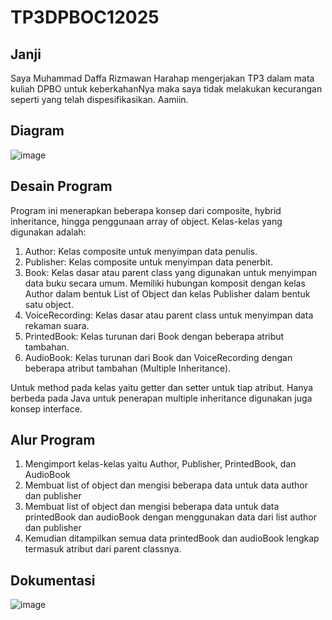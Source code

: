 # TP3DPBOC12025
## Janji
Saya Muhammad Daffa Rizmawan Harahap mengerjakan TP3 dalam mata kuliah DPBO untuk keberkahanNya maka saya tidak melakukan kecurangan seperti yang telah dispesifikasikan. Aamiin.

## Diagram
![image](https://github.com/user-attachments/assets/1a435e85-26e0-4526-98b5-5aa93b07e5b6)


## Desain Program
Program ini menerapkan beberapa konsep dari composite, hybrid inheritance, hingga penggunaan array of object. Kelas-kelas yang digunakan adalah:
1. Author: Kelas composite untuk menyimpan data penulis.
2. Publisher: Kelas composite untuk menyimpan data penerbit.
3. Book: Kelas dasar atau parent class yang digunakan untuk menyimpan data buku secara umum. Memiliki hubungan komposit dengan kelas Author dalam bentuk List of Object dan kelas Publisher dalam bentuk satu object.
4. VoiceRecording: Kelas dasar atau parent class untuk menyimpan data rekaman suara.
5. PrintedBook: Kelas turunan dari Book dengan beberapa atribut tambahan.
6. AudioBook: Kelas turunan dari Book dan VoiceRecording dengan beberapa atribut tambahan (Multiple Inheritance).

Untuk method pada kelas yaitu getter dan setter untuk tiap atribut. Hanya berbeda pada Java untuk penerapan multiple inheritance digunakan juga konsep interface.

## Alur Program
1. Mengimport kelas-kelas yaitu Author, Publisher, PrintedBook, dan AudioBook
2. Membuat list of object dan mengisi beberapa data untuk data author dan publisher
4. Membuat list of object dan mengisi beberapa data untuk data printedBook dan audioBook dengan menggunakan data dari list author dan publisher
5. Kemudian ditampilkan semua data printedBook dan audioBook lengkap termasuk atribut dari parent classnya.
  
## Dokumentasi
![image](https://github.com/user-attachments/assets/eb21c630-0762-4edd-a98e-ac90c500ac8a)



